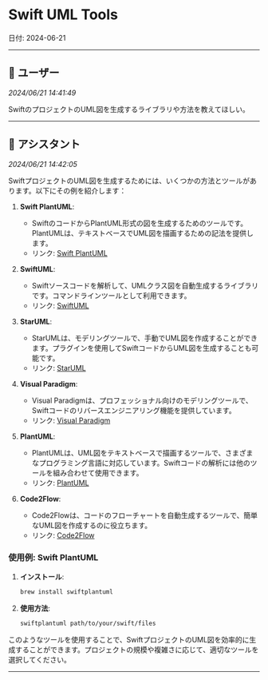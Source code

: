 # Swift UML Tools

日付: 2024-06-21

---

## 👤 ユーザー
*2024/06/21 14:41:49*

SwiftのプロジェクトのUML図を生成するライブラリや方法を教えてほしい。

---

## 🤖 アシスタント
*2024/06/21 14:42:05*

SwiftプロジェクトのUML図を生成するためには、いくつかの方法とツールがあります。以下にその例を紹介します：

1. **Swift PlantUML**:
    - SwiftのコードからPlantUML形式の図を生成するためのツールです。PlantUMLは、テキストベースでUML図を描画するための記法を提供します。
    - リンク: [Swift PlantUML](https://github.com/MarcoEidinger/SwiftPlantUML)

2. **SwiftUML**:
    - Swiftソースコードを解析して、UMLクラス図を自動生成するライブラリです。コマンドラインツールとして利用できます。
    - リンク: [SwiftUML](https://github.com/nikolay-govorov/swift-uml)

3. **StarUML**:
    - StarUMLは、モデリングツールで、手動でUML図を作成することができます。プラグインを使用してSwiftコードからUML図を生成することも可能です。
    - リンク: [StarUML](http://staruml.io/)

4. **Visual Paradigm**:
    - Visual Paradigmは、プロフェッショナル向けのモデリングツールで、Swiftコードのリバースエンジニアリング機能を提供しています。
    - リンク: [Visual Paradigm](https://www.visual-paradigm.com/)

5. **PlantUML**:
    - PlantUMLは、UML図をテキストベースで描画するツールで、さまざまなプログラミング言語に対応しています。Swiftコードの解析には他のツールを組み合わせて使用できます。
    - リンク: [PlantUML](http://plantuml.com/)

6. **Code2Flow**:
    - Code2Flowは、コードのフローチャートを自動生成するツールで、簡単なUML図を作成するのに役立ちます。
    - リンク: [Code2Flow](https://code2flow.com/)

### 使用例: Swift PlantUML
1. **インストール**:
   ```bash
   brew install swiftplantuml
   ```

2. **使用方法**:
   ```bash
   swiftplantuml path/to/your/swift/files
   ```

このようなツールを使用することで、SwiftプロジェクトのUML図を効率的に生成することができます。プロジェクトの規模や複雑さに応じて、適切なツールを選択してください。

---
